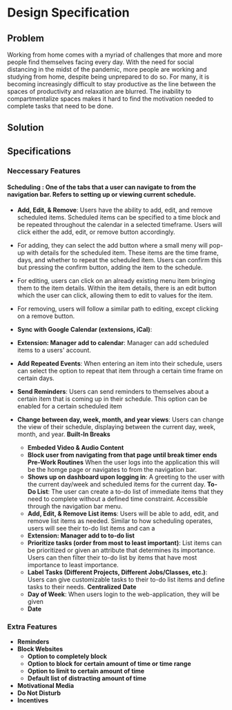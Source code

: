 # Design Specification

## Problem
Working from home comes with a myriad of challenges that more and more people find themselves facing every day. With the need for social distancing in the midst of the pandemic, more people are working and studying from home, despite being unprepared to do so. For many,  it is becoming increasingly difficult to stay productive as the line between the spaces of productivity and relaxation are blurred. The inability to compartmentalize spaces makes it hard to find the motivation needed to complete tasks that need to be done.
## Solution


## Specifications

### Neccessary Features 

#### Scheduling : One of the tabs that a user can navigate to from the navigation bar. Refers to setting up or viewing current schedule. 
* **Add, Edit, & Remove**: Users have the ability to add, edit, and remove scheduled items. Scheduled items can be specified to a time block and be repeated throughout the calendar
                            in a selected timeframe. Users will click either the add, edit, or remove button accordingly. 
* For adding, they can select the add button where a small meny
                            will pop-up with details for the scheduled item. These items are the time frame, days, and whether to repeat the scheduled item. Users can confirm this but
                            pressing the confirm button, adding the item to the schedule. 
* For editing, users can click on an already existing menu item bringing them to the item details.
                            Within the item details, there is an edit button which the user can click, allowing them to edit to values for the item. 
* For removing, users will follow
                            a similar path to editing, except clicking on a remove button.
* **Sync with Google Calendar (extensions, iCal)**: 
* **Extension: Manager add to calendar**: Manager can add scheduled items to a users' account. 
* **Add Repeated Events**: When entering an item into their schedule, users can select the option to repeat that item through a certain time frame on certain days. 
* **Send Reminders**: Users can send reminders to themselves about a certain item that is coming up in their schedule. This option can be enabled for a certain scheduled item
                        
* **Change between day, week, month, and year views**: Users can change the view of their schedule, displaying between the current day, week, month, and year. 
**Built-In Breaks** 
    * **Embeded Video & Audio Content**
    * **Block user from navigating from that page until break timer ends**
**Pre-Work Routines** When the user logs into the application this will be the homge page or navigates to from the navigation bar. 
    * **Shows up on dashboard upon logging in**: A greeting to the user with the current day/week and scheduled items for the current day.
**To-Do List**: The user can create a to-do list of immediate items that they need to complete without a defined time constraint. Accessible through the navigation bar menu.
    * **Add, Edit, & Remove List items**: Users will be able to add, edit, and remove list items as needed. Similar to how scheduling operates, users will see their to-do list items
    and can a
    * **Extension: Manager add to to-do list**
    * **Prioritize tasks (order from most to least important)**: List items can be prioritized or given an attribute that determines its importance. Users can then filter
    their to-do list by items that have most importance to least importance.
    * **Label Tasks (Different Projects, Different Jobs/Classes, etc.)**: Users can give customizable tasks to their to-do list items and define tasks to their needs.
**Centralized Date**
    * **Day of Week**: When users login to the web-application, they will be given 
    * **Date**

### Extra Features

* **Reminders**
* **Block Websites**
    * **Option to completely block**
    * **Option to block for certain amount of time or time range**
    * **Option to limit to certain amount of time**
    * **Default list of distracting amount of time**
* **Motivational Media**
* **Do Not Disturb**
* **Incentives**